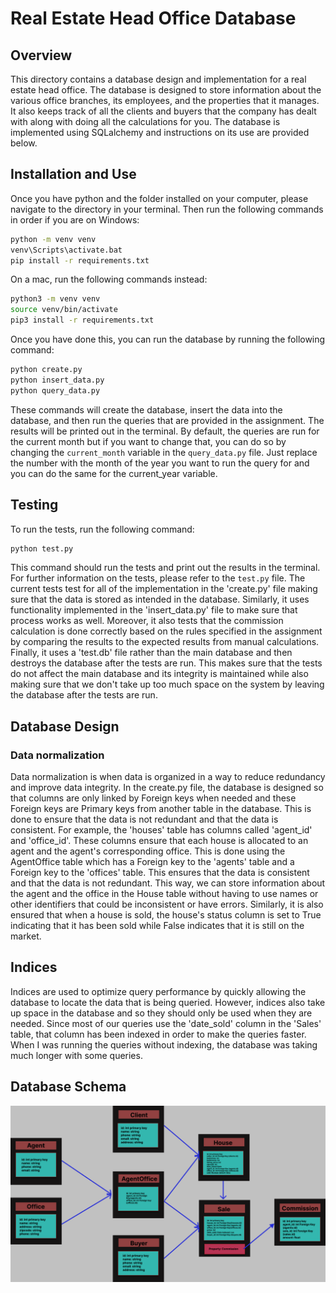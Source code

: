 # Real Estate Head Office Database

## Overview

This directory contains a database design and implementation for a real estate head office. The database is designed to store information about the various office branches, its employees, and the properties that it manages. It also keeps track of all the clients and buyers that the company has dealt with along with doing all the calculations for you. The database is implemented using SQLalchemy and instructions on its use are provided below.

## Installation and Use

Once you have python and the folder installed on your computer, please navigate to the directory in your terminal. Then run the following commands in order if you are on Windows:

```bash
python -m venv venv
venv\Scripts\activate.bat
pip install -r requirements.txt
```

On a mac, run the following commands instead:

```bash
python3 -m venv venv
source venv/bin/activate
pip3 install -r requirements.txt
```

Once you have done this, you can run the database by running the following command:

```bash
python create.py
python insert_data.py
python query_data.py
```

These commands will create the database, insert the data into the database, and then run the queries that are provided in the assignment. The results will be printed out in the terminal. By default, the queries are run for the current month but if you want to change that, you can do so by changing the `current_month` variable in the `query_data.py` file. Just replace the number with the month of the year you want to run the query for and you can do the same for the current_year variable.

## Testing

To run the tests, run the following command:

```bash
python test.py
```

This command should run the tests and print out the results in the terminal. For further information on the tests, please refer to the `test.py` file. The current tests test for all of the implementation in the 'create.py' file making sure that the data is stored as intended in the database. Similarly, it uses functionality implemented in the 'insert_data.py' file to make sure that process works as well. Moreover, it also tests that the commission calculation is done correctly based on the rules specified in the assignment by comparing the results to the expected results from manual calculations. Finally, it uses a 'test.db' file rather than the main database and then destroys the database after the tests are run. This makes sure that the tests do not affect the main database and its integrity is maintained while also making sure that we don't take up too much space on the system by leaving the database after the tests are run.

## Database Design

### Data normalization

Data normalization is when data is organized in a way to reduce redundancy and improve data integrity. In the create.py file, the database is designed so that columns are only linked by Foreign keys when needed and these Foreign keys are Primary keys from another table in the database. This is done to ensure that the data is not redundant and that the data is consistent. For example,  the 'houses' table has columns called 'agent_id' and 'office_id'. These columns ensure that each house is allocated to an agent and the agent's corresponding office. This is done using the AgentOffice table which has a Foreign key to the 'agents' table and a Foreign key to the 'offices' table. This ensures that the data is consistent and that the data is not redundant. This way, we can store information about the agent and the office in the House table without having to use names or other identifiers that could be inconsistent or have errors. Similarly, it is also ensured that when a house is sold, the house's status column is set to True indicating that it has been sold while False indicates that it is still on the market.

## Indices

Indices are used to optimize query performance by quickly allowing the database to locate the data that is being queried. However, indices also take up space in the database and so they should only be used when they are needed. Since most of our queries use the 'date_sold' column in the 'Sales' table, that column has been indexed in order to make the queries faster. When I was running the queries without indexing, the database was taking much longer with some queries.

## Database Schema

![Database Schema](Database-Schema.png)
